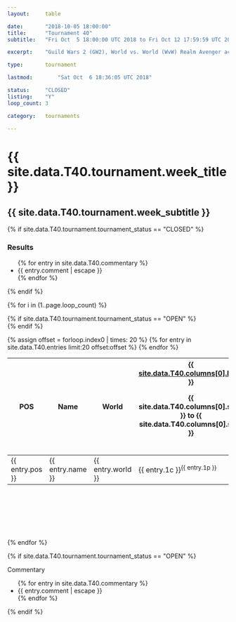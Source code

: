 ```yaml
---
layout:     table

date: 		"2018-10-05 18:00:00"
title: 		"Tournament 40"
subtitle: 	"Fri Oct  5 18:00:00 UTC 2018 to Fri Oct 12 17:59:59 UTC 2018"

excerpt:    "Guild Wars 2 (GW2), World vs. World (WvW) Realm Avenger achivement Tournament. \"Every Kill Counts\""

type:       tournament

lastmod: 		"Sat Oct  6 18:36:05 UTC 2018"

status:     "CLOSED"
listing:    "Y"
loop_count: 3

category:   tournaments

---
```

<div class="table_header">
  <h1>{{ site.data.T40.tournament.week_title }}</h1>
  <h2>{{ site.data.T40.tournament.week_subtitle }}</h2>
</div>

{% if site.data.T40.tournament.tournament_status == "CLOSED" %} 
<div class="commentary">
  <h3>Results</h3>
  <ul>
    {% for entry in site.data.T40.commentary %}
    <li class="commentary_list">{{ entry.comment | escape }}</li>
    {% endfor %}
  </ul>
</div>
{% endif %}


{% for i in (1..page.loop_count) %}

{% if site.data.T40.tournament.tournament_status == "OPEN" %} 
<br>
{% endif %}

<table class="week_table">
  <colgroup>
    <col style="width:18px">
    <col style="width:55px">
    <col style="width:55px">
    <col style="width:14px">
    <col style="width:14px">
    <col style="width:14px">
    <col style="width:14px">
    <col style="width:14px">
    <col style="width:14px">
    <col style="width:14px">
    <col style="width:18px">
  </colgroup>
  <thead>
    <tr>
      <th>POS</th>
      <th class="AlignLeft">Name</th>
      <th class="AlignLeft">World</th>
      <th><div class="label"><a href="{{ site.data.T40.columns[0].url }}">{{ site.data.T40.columns[0].label }}</a><p class="onhover">{{ site.data.T40.columns[0].start }} to {{ site.data.T40.columns[0].stop }}</p></div>​</th>
      <th><div class="label"><a href="{{ site.data.T40.columns[1].url }}">{{ site.data.T40.columns[1].label }}</a><p class="onhover">{{ site.data.T40.columns[1].start }} to {{ site.data.T40.columns[1].stop }}</p></div>​</th>
      <th><div class="label"><a href="{{ site.data.T40.columns[2].url }}">{{ site.data.T40.columns[2].label }}</a><p class="onhover">{{ site.data.T40.columns[2].start }} to {{ site.data.T40.columns[2].stop }}</p></div>​</th>
      <th><div class="label"><a href="{{ site.data.T40.columns[3].url }}">{{ site.data.T40.columns[3].label }}</a><p class="onhover">{{ site.data.T40.columns[3].start }} to {{ site.data.T40.columns[3].stop }}</p></div>​</th>
      <th><div class="label"><a href="{{ site.data.T40.columns[4].url }}">{{ site.data.T40.columns[4].label }}</a><p class="onhover">{{ site.data.T40.columns[4].start }} to {{ site.data.T40.columns[4].stop }}</p></div>​</th>
      <th><div class="label"><a href="{{ site.data.T40.columns[5].url }}">{{ site.data.T40.columns[5].label }}</a><p class="onhover">{{ site.data.T40.columns[5].start }} to {{ site.data.T40.columns[5].stop }}</p></div>​</th>
      <th><div class="label"><a href="{{ site.data.T40.columns[6].url }}">{{ site.data.T40.columns[6].label }}</a><p class="onhover">{{ site.data.T40.columns[6].start }} to {{ site.data.T40.columns[6].stop }}</p></div>​</th>
      <th>Total</th>
    </tr>
  </thead>
  {% assign offset = forloop.index0 | times: 20 %}
  <tbody>
    {% for entry in site.data.T40.entries limit:20 offset:offset %}
      <tr>
        <td class="pl{{ entry.pos }}">{{ entry.pos }}</td>
        <td class="AlignLeft">{{ entry.name }}</td>
        <td class="AlignLeft">{{ entry.world }}</td>
        <td class="pl{{ entry.1p }}">{{ entry.1c }}<sup>{{ entry.1p }}</sup></td>
        <td class="pl{{ entry.2p }}">{{ entry.2c }}<sup>{{ entry.2p }}</sup></td>
        <td class="pl{{ entry.3p }}">{{ entry.3c }}<sup>{{ entry.3p }}</sup></td>
        <td class="pl{{ entry.4p }}">{{ entry.4c }}<sup>{{ entry.4p }}</sup></td>
        <td class="pl{{ entry.5p }}">{{ entry.5c }}<sup>{{ entry.5p }}</sup></td>
        <td class="pl{{ entry.6p }}">{{ entry.6c }}<sup>{{ entry.6p }}</sup></td>
        <td class="pl{{ entry.7p }}">{{ entry.7c }}<sup>{{ entry.7p }}</sup></td>
        <td>{{ entry.total }}</td>
      </tr>
    {% endfor %}  
  </tbody>
</table>
<div class="leaderboard">
  <script async src="//pagead2.googlesyndication.com/pagead/js/adsbygoogle.js"></script>
  <!-- 728x90 -->
  <ins class="adsbygoogle"
       style="display:inline-block;width:728px;height:90px"
       data-ad-client="ca-pub-3274917281288240"
       data-ad-slot="3870538733"></ins>
  <script>
  (adsbygoogle = window.adsbygoogle || []).push({});
  </script>  
</div>
<br />
{% endfor %}

{% if site.data.T40.tournament.tournament_status == "OPEN" %} 
<div class="commentary">
  <span class="commentary_title">Commentary</span>
  <ul>
    {% for entry in site.data.T40.commentary %}
    <li class="commentary_list">{{ entry.comment | escape }}</li>
    {% endfor %}
  </ul>
</div>
{% endif %}




